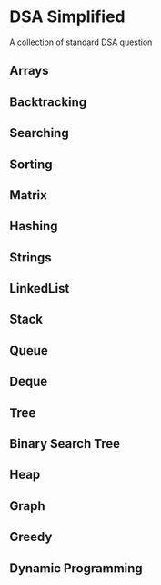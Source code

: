 # DSA Simplified

A collection of standard DSA question

## Arrays

## Backtracking

## Searching

## Sorting

## Matrix

## Hashing

## Strings

## LinkedList

## Stack

## Queue

## Deque

## Tree

## Binary Search Tree

## Heap

## Graph

## Greedy

## Dynamic Programming

